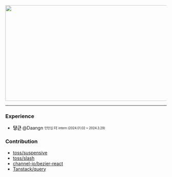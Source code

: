 <a href="https://github.com/devxb/gitanimals">
<img
  src="https://render.gitanimals.org/farms/SEOKKAMONI"
  width="600"
  height="300"
/>
</a>

---

### Experience

- **당근** @Daangn <sub><sup>인턴십 FE intern (2024.01.02 ~ 2024.3.29)</sup></sub>

### Contribution
- [toss/suspensive](https://github.com/toss/suspensive/commits?author=SEOKKAMONI)
- [toss/slash](https://github.com/toss/slash/pulls?q=is%3Apr+author%3ASEOKKAMONI+is%3Aclosed)
- [channel-io/bezier-react](https://github.com/channel-io/bezier-react/pulls?q=is%3Apr+author%3ASEOKKAMONI+is%3Aclosed)
- [Tanstack/query](https://github.com/Tanstack/query/commits?author=SEOKKAMONI)
